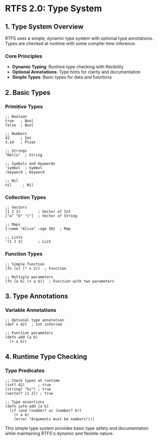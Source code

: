 # RTFS 2.0: Type System

## 1. Type System Overview

RTFS uses a simple, dynamic type system with optional type annotations. Types are checked at runtime with some compile-time inference.

### Core Principles

- **Dynamic Typing**: Runtime type checking with flexibility
- **Optional Annotations**: Type hints for clarity and documentation
- **Simple Types**: Basic types for data and functions

## 2. Basic Types

### Primitive Types

```rtfs
;; Boolean
true   ; Bool
false  ; Bool

;; Numbers
42     ; Int
3.14   ; Float

;; Strings
"Hello"  ; String

;; Symbols and Keywords
'symbol  ; Symbol
:keyword ; Keyword

;; Nil
nil     ; Nil
```

### Collection Types

```rtfs
;; Vectors
[1 2 3]        ; Vector of Int
["a" "b" "c"]  ; Vector of String

;; Maps
{:name "Alice" :age 30}  ; Map

;; Lists
'(1 2 3)       ; List
```

### Function Types

```rtfs
;; Simple function
(fn [x] (* x 2))  ; Function

;; Multiple parameters
(fn [a b] (+ a b))  ; Function with two parameters
```

## 3. Type Annotations

### Variable Annotations

```rtfs
;; Optional type annotation
(def x 42)  ; Int inferred

;; Function parameters
(defn add [a b]
  (+ a b))
```

## 4. Runtime Type Checking

### Type Predicates

```rtfs
;; Check types at runtime
(int? 42)      ; true
(string? "hi") ; true
(vector? [1 2]) ; true

;; Type assertions
(defn safe-add [a b]
  (if (and (number? a) (number? b))
    (+ a b)
    (error "Arguments must be numbers")))
```

This simple type system provides basic type safety and documentation while maintaining RTFS's dynamic and flexible nature.
